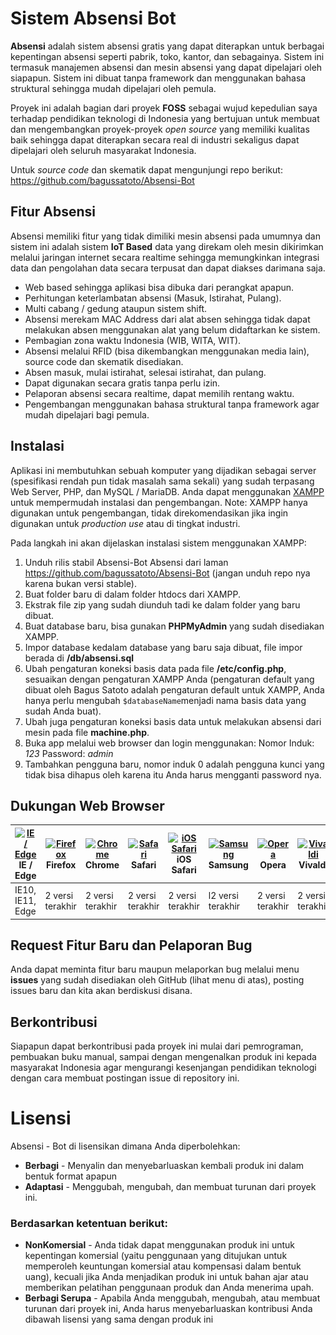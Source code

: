 # Sistem Absensi Bot

**Absensi** adalah sistem absensi gratis yang dapat diterapkan untuk berbagai kepentingan absensi seperti pabrik, toko, kantor, dan sebagainya. Sistem ini termasuk manajemen absensi dan mesin absensi yang dapat dipelajari oleh siapapun.
Sistem ini dibuat tanpa framework dan menggunakan bahasa struktural sehingga mudah dipelajari oleh pemula.

Proyek ini adalah bagian dari proyek **FOSS** sebagai wujud kepedulian saya terhadap pendidikan teknologi di Indonesia yang bertujuan untuk membuat dan mengembangkan proyek-proyek _open source_ yang memiliki kualitas baik sehingga dapat diterapkan secara real di industri sekaligus dapat dipelajari oleh seluruh masyarakat Indonesia.

Untuk _source code_ dan skematik dapat mengunjungi repo berikut:
https://github.com/bagussatoto/Absensi-Bot

## Fitur Absensi

Absensi memiliki fitur yang tidak dimiliki mesin absensi pada umumnya dan sistem ini adalah sistem **IoT Based** data yang direkam oleh mesin dikirimkan melalui jaringan internet secara realtime sehingga memungkinkan integrasi data dan pengolahan data secara terpusat dan dapat diakses darimana saja.



- Web based sehingga aplikasi bisa dibuka dari perangkat apapun.
- Perhitungan keterlambatan absensi (Masuk, Istirahat, Pulang).
- Multi cabang / gedung ataupun sistem shift.
- Absensi merekam MAC Address dari alat absen sehingga tidak dapat melakukan absen menggunakan alat yang belum didaftarkan ke sistem.
- Pembagian zona waktu Indonesia (WIB, WITA, WIT).
- Absensi melalui RFID (bisa dikembangkan menggunakan media lain), source code dan skematik disediakan.
- Absen masuk, mulai istirahat, selesai istirahat, dan pulang.
- Dapat digunakan secara gratis tanpa perlu izin.
- Pelaporan absensi secara realtime, dapat memilih rentang waktu.
- Pengembangan menggunakan bahasa struktural tanpa framework agar mudah dipelajari bagi pemula.

## Instalasi

Aplikasi ini membutuhkan sebuah komputer yang dijadikan sebagai server (spesifikasi rendah pun tidak masalah sama sekali) yang sudah terpasang Web Server, PHP, dan MySQL / MariaDB. Anda dapat menggunakan [XAMPP](https://www.apachefriends.org/download.html "XAMPP") untuk mempermudah instalasi dan pengembangan.
Note: XAMPP hanya digunakan untuk pengembangan, tidak direkomendasikan jika ingin digunakan untuk _production use_ atau di tingkat industri.

Pada langkah ini akan dijelaskan instalasi sistem menggunakan XAMPP:

1. Unduh rilis stabil Absensi-Bot Absensi dari laman https://github.com/bagussatoto/Absensi-Bot (jangan unduh repo nya karena bukan versi stable).
2. Buat folder baru di dalam folder htdocs dari XAMPP.
3. Ekstrak file zip yang sudah diunduh tadi ke dalam folder yang baru dibuat.
4. Buat database baru, bisa gunakan **PHPMyAdmin** yang sudah disediakan XAMPP.
5. Impor database kedalam database yang baru saja dibuat, file impor berada di **/db/absensi.sql**
6. Ubah pengaturan koneksi basis data pada file **/etc/config.php**, sesuaikan dengan pengaturan XAMPP Anda (pengaturan default yang dibuat oleh Bagus Satoto adalah pengaturan default untuk XAMPP, Anda hanya perlu mengubah `$databaseName`menjadi nama basis data yang sudah Anda buat).
7. Ubah juga pengaturan koneksi basis data untuk melakukan absensi dari mesin pada file **machine.php**.
8. Buka app melalui web browser dan login menggunakan:
   Nomor Induk: _123_
   Password: _admin_
9. Tambahkan pengguna baru, nomor induk 0 adalah pengguna kunci yang tidak bisa dihapus oleh karena itu Anda harus mengganti password nya.

## Dukungan Web Browser

| [<img src="https://raw.githubusercontent.com/alrra/browser-logos/master/src/edge/edge_48x48.png" alt="IE / Edge" width="24px" height="24px" />](http://godban.github.io/browsers-support-badges/)<br/>IE / Edge | [<img src="https://raw.githubusercontent.com/alrra/browser-logos/master/src/firefox/firefox_48x48.png" alt="Firefox" width="24px" height="24px" />](http://godban.github.io/browsers-support-badges/)<br/>Firefox | [<img src="https://raw.githubusercontent.com/alrra/browser-logos/master/src/chrome/chrome_48x48.png" alt="Chrome" width="24px" height="24px" />](http://godban.github.io/browsers-support-badges/)<br/>Chrome | [<img src="https://raw.githubusercontent.com/alrra/browser-logos/master/src/safari/safari_48x48.png" alt="Safari" width="24px" height="24px" />](http://godban.github.io/browsers-support-badges/)<br/>Safari | [<img src="https://raw.githubusercontent.com/alrra/browser-logos/master/src/safari-ios/safari-ios_48x48.png" alt="iOS Safari" width="24px" height="24px" />](http://godban.github.io/browsers-support-badges/)<br/>iOS Safari | [<img src="https://raw.githubusercontent.com/alrra/browser-logos/master/src/samsung-internet/samsung-internet_48x48.png" alt="Samsung" width="24px" height="24px" />](http://godban.github.io/browsers-support-badges/)<br/>Samsung | [<img src="https://raw.githubusercontent.com/alrra/browser-logos/master/src/opera/opera_48x48.png" alt="Opera" width="24px" height="24px" />](http://godban.github.io/browsers-support-badges/)<br/>Opera | [<img src="https://raw.githubusercontent.com/alrra/browser-logos/master/src/vivaldi/vivaldi_48x48.png" alt="Vivaldi" width="24px" height="24px" />](http://godban.github.io/browsers-support-badges/)<br/>Vivaldi | [<img src="https://raw.githubusercontent.com/alrra/browser-logos/master/src/electron/electron_48x48.png" alt="Electron" width="24px" height="24px" />](http://godban.github.io/browsers-support-badges/)<br/>Electron |
| --------------------------------------------------------------------------------------------------------------------------------------------------------------------------------------------------------------- | ----------------------------------------------------------------------------------------------------------------------------------------------------------------------------------------------------------------- | ------------------------------------------------------------------------------------------------------------------------------------------------------------------------------------------------------------- | ------------------------------------------------------------------------------------------------------------------------------------------------------------------------------------------------------------- | ----------------------------------------------------------------------------------------------------------------------------------------------------------------------------------------------------------------------------- | ----------------------------------------------------------------------------------------------------------------------------------------------------------------------------------------------------------------------------------- | --------------------------------------------------------------------------------------------------------------------------------------------------------------------------------------------------------- | ----------------------------------------------------------------------------------------------------------------------------------------------------------------------------------------------------------------- | --------------------------------------------------------------------------------------------------------------------------------------------------------------------------------------------------------------------- |
| IE10, IE11, Edge                                                                                                                                                                                                | 2 versi terakhir                                                                                                                                                                                                  | 2 versi terakhir                                                                                                                                                                                              | 2 versi terakhir                                                                                                                                                                                              | 2 versi terakhir                                                                                                                                                                                                              | l2 versi terakhir                                                                                                                                                                                                                   | 2 versi terakhir                                                                                                                                                                                          | 2 versi terakhir                                                                                                                                                                                                  | 2 versi terakhir                                                                                                                                                                                                      |

## Request Fitur Baru dan Pelaporan Bug

Anda dapat meminta fitur baru maupun melaporkan bug melalui menu **issues** yang sudah disediakan oleh GitHub (lihat menu di atas), posting issues baru dan kita akan berdiskusi disana.

## Berkontribusi

Siapapun dapat berkontribusi pada proyek ini mulai dari pemrograman, pembuakan buku manual, sampai dengan mengenalkan produk ini kepada masyarakat Indonesia agar mengurangi kesenjangan pendidikan teknologi dengan cara membuat postingan issue di repository ini.

# Lisensi

Absensi - Bot di lisensikan dimana Anda diperbolehkan:

- **Berbagi** - Menyalin dan menyebarluaskan kembali produk ini dalam bentuk format apapun
- **Adaptasi** - Menggubah, mengubah, dan membuat turunan dari proyek ini.

### Berdasarkan ketentuan berikut:

- **NonKomersial** - Anda tidak dapat menggunakan produk ini untuk kepentingan komersial (yaitu penggunaan yang ditujukan untuk memperoleh keuntungan komersial atau kompensasi dalam bentuk uang), kecuali jika Anda menjadikan produk ini untuk bahan ajar atau memberikan pelatihan penggunaan produk dan Anda menerima upah.
- **Berbagi Serupa** - Apabila Anda menggubah, mengubah, atau membuat turunan dari proyek ini, Anda harus menyebarluaskan kontribusi Anda dibawah lisensi yang sama dengan produk ini



